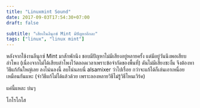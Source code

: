 ```yaml
---
title: "Linuxmint Sound"
date: 2017-09-03T17:54:30+07:00
draft: false

subtitle: "เสียงในลีนุกซ์ Mint มีปัญหาอีกละ"
tags: ["linux", "linux mint"]
---
```


หลังจากใช้งานลีนุกซ์ Mint มาสักพักนึง ชอบมีปัญหาไม่มีเสียงอยู่หลายครั้ง แต่มีอยู่วันนึงพอเสียบลำโพง (เนื่องจากไม่ได้เสียบลำโพงไว้ตลอดเวลาเพราะข้อจำกัดของพื้นที่) ดันไม่มีเสียงซะงั้น
จึงต้องหาวิธีแก้กันใหญ่เลย ลงโน่นลงนี้ ลบโน่นลบนี่ alsamixer ว่าไปเรื่อย กว่าจะแก้ได้ก็เล่นเอาเหนื่อยเหมือนกันแหะ (จำวิธีแก้ไม่ได้แล้วด้วย เพราะลองหลายวิธีไม่รู้วิธีไหนเวิร์ค)

แค่นี้แหละ บ่นๆ

โกโรโกโส
